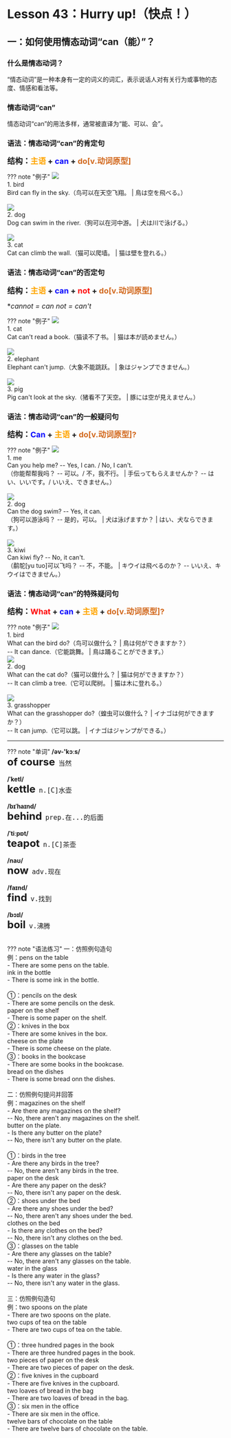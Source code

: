 # Lesson 43：Hurry up!（快点！）


## 一：如何使用情态动词“can（能）”？

### 什么是情态动词？

“情态动词”是一种本身有一定的词义的词汇，表示说话人对有关行为或事物的态度、情感和看法等。


### 情态动词“can”

情态动词“can”的用法多样，通常被直译为“能、可以、会”。


### 语法：情态动词“can”的肯定句

<font size=4>**结构：<font color=orange>主语</font> + <font color=blue>can</font> + <font color=chocolate>do[v.动词原型]</font>**</font>

??? note "例子"
    ![](../img/Frist/Lesson-43/Lesson-43_01.png)<br>
    1. bird<br>
    Bird can fly in the sky.（鸟可以在天空飞翔。 | 鳥は空を飛べる。）<br>
    <br>
    ![](../img/Frist/Lesson-43/Lesson-43_02.png)<br>
    2. dog<br>
    Dog can swim in the river.（狗可以在河中游。 | 犬は川で泳げる。）<br>
    <br>
    ![](../img/Frist/Lesson-43/Lesson-43_03.png)<br>
    3. cat<br>
    Cat can climb the wall.（猫可以爬墙。 | 猫は壁を登れる。）


### 语法：情态动词“can”的否定句

<font size=4>**结构：<font color=orange>主语</font> + <font color=blue>can</font> + <font color=red>not</font> + <font color=chocolate>do[v.动词原型]</font>**</font>

<font size=3>**cannot = can not = can't*</font>

??? note "例子"
    ![](../img/Frist/Lesson-43/Lesson-43_04.png)<br>
    1. cat<br>
    Cat can't read a book.（猫读不了书。 | 猫は本が読めません。）<br>
    <br>
    ![](../img/Frist/Lesson-43/Lesson-43_05.png)<br>
    2. elephant<br>
    Elephant can't jump.（大象不能跳跃。 | 象はジャンプできません。）<br>
    <br>
    ![](../img/Frist/Lesson-43/Lesson-43_06.png)<br>
    3. pig<br>
    Pig can't look at the sky.（猪看不了天空。 | 豚には空が見えません。）


### 语法：情态动词“can”的一般疑问句

<font size=4>**结构：<font color=blue>Can</font> + <font color=orange>主语</font> + <font color=chocolate>do[v.动词原型]?</font>**</font>

??? note "例子"
    ![](../img/Frist/Lesson-43/Lesson-43_07.png)<br>
    1. me<br>
    Can you help me?  -- Yes, I can. / No, I can't.<br>（你能帮帮我吗？ -- 可以。/ 不，我不行。 | 手伝ってもらえませんか？ -- はい、いいです。/ いいえ、できません。）<br>
    <br>
    ![](../img/Frist/Lesson-43/Lesson-43_08.png)<br>
    2. dog<br>
    Can the dog swim?  -- Yes, it can.<br>（狗可以游泳吗？ -- 是的，可以。 | 犬は泳げますか？ | はい、犬ならできます。）<br>
    <br>
    ![](../img/Frist/Lesson-43/Lesson-43_09.png)<br>
    3. kiwi<br>
    Can kiwi fly?  -- No, it can't.<br>（鹬鸵[yu tuo]可以飞吗？ -- 不，不能。 | キウイは飛べるのか？ -- いいえ、キウイはできません。）<br>


### 语法：情态动词“can”的特殊疑问句

<font size=4>**结构：<font color=red>What</font> + <font color=blue>can</font> + <font color=orange>主语</font> + <font color=chocolate>do[v.动词原型]?</font>**</font>

??? note "例子"
    ![](../img/Frist/Lesson-43/Lesson-43_10.png)<br>
    1. bird<br>
    What can the bird do?（鸟可以做什么？ | 鳥は何ができますか？）<br>
    -- It can dance.（它能跳舞。 | 鳥は踊ることができます。）
    <br>
    ![](../img/Frist/Lesson-43/Lesson-43_11.png)<br>
    2. dog<br>
    What can the cat do?（猫可以做什么？ | 猫は何ができますか？）<br>
    -- It can climb a tree.（它可以爬树。 | 猫は木に登れる。）<br>
    <br>
    ![](../img/Frist/Lesson-43/Lesson-43_12.png)<br>
    3. grasshopper<br>
    What can the grasshopper do?（蝗虫可以做什么？ | イナゴは何ができますか？）<br>
    -- It can jump.（它可以跳。 | イナゴはジャンプができる。）<br>


---
??? note "单词"
    **/əv-'kɔːs/**<br>
    <font size=5>**of course**</font>&nbsp;&nbsp;<font size=4>`当然`</font><br>
    <br>
    **/ˈketl/**<br>
    <font size=5>**kettle**</font>&nbsp;&nbsp;<font size=4>`n.[C]水壶`</font><br>
    <br>
    **/bɪˈhaɪnd/**<br>
    <font size=5>**behind**</font>&nbsp;&nbsp;<font size=4>`prep.在...的后面`</font><br>
    <br>
    **/ˈtiːpɒt/**<br>
    <font size=5>**teapot**</font>&nbsp;&nbsp;<font size=4>`n.[C]茶壶`</font><br>
    <br>
    **/naʊ/**<br>
    <font size=5>**now**</font>&nbsp;&nbsp;<font size=4>`adv.现在`</font><br>
    <br>
    **/faɪnd/**<br>
    <font size=5>**find**</font>&nbsp;&nbsp;<font size=4>`v.找到`</font><br>
    <br>
    **/bɔɪl/**<br>
    <font size=5>**boil**</font>&nbsp;&nbsp;<font size=4>`v.沸腾`</font><br>
    <br>


??? note "语法练习"
    一：仿照例句造句<br>
    例：pens on the table<br>
    - There are some pens on the table.<br>
    ink in the bottle<br>
    - There is some ink in the bottle.<br>
    <br>
    ①：pencils on the desk<br>
    - There are some pencils on the desk.<br>
    paper on the shelf<br>
    - There is some paper on the shelf.<br>
    ②：knives in the box<br>
    - There are some knives in the box.<br>
    cheese on the plate<br>
    - There is some cheese on the plate.<br>
    ③：books in the bookcase<br>
    - There are some books in the bookcase.<br>
    bread on the dishes<br>
    - There is some bread onn the dishes.<br>
    <br>
    二：仿照例句提问并回答<br>
    例：magazines on the shelf<br>
    - Are there any magazines on the shelf?<br>
    -- No, there aren't any magazines on the shelf.<br>
    butter on the plate.<br>
    - Is there any butter on the plate?<br>
    -- No, there isn't any butter on the plate.<br>
    <br>
    ①：birds in the tree<br>
    - Are there any birds in the tree?<br>
    -- No, there aren't any birds in the tree.<br>
    paper on the desk<br>
    - Are there any paper on the desk?<br>
    -- No, there isn't any paper on the desk.<br>
    ②：shoes under the bed<br>
    - Are there any shoes under the bed?<br>
    -- No, there aren't any shoes under the bed.<br>
    clothes on the bed<br>
    - Is there any clothes on the bed?<br>
    -- No, there isn't any clothes on the bed.<br>
    ③：glasses on the table<br>
    - Are there any glasses on the table?<br>
    -- No, there aren't any glasses on the table.<br>
    water in the glass<br>
    - Is there any water in the glass?<br>
    -- No, there isn't any water in the glass.<br>
    <br>
    三：仿照例句造句<br>
    例：two spoons on the plate<br>
    - There are two spoons on the plate.<br>
    two cups of tea on the table<br>
    - There are two cups of tea on the table.<br>
    <br>
    ①：three hundred pages in the book<br>
    - There are three hundred pages in the book.<br>
    two pieces of paper on the desk<br>
    - There are two pieces of paper on the desk.<br>
    ②：five knives in the cupboard<br>
    - There are five knives in the cupboard.<br>
    two loaves of bread in the bag<br>
    - There are two loaves of bread in the bag.<br>
    ③：six men in the office<br>
    - There are six men in the office.<br>
    twelve bars of chocolate on the table<br>
    - There are twelve bars of chocolate on the table.<br>

